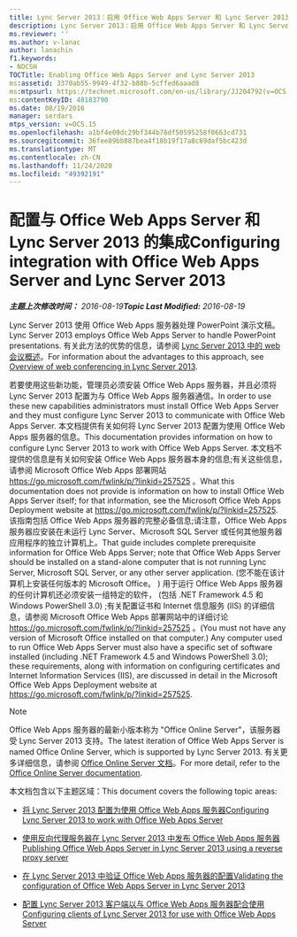 ```yaml
---
title: Lync Server 2013：启用 Office Web Apps Server 和 Lync Server 2013
description: Lync Server 2013：启用 Office Web Apps Server 和 Lync Server 2013。
ms.reviewer: ''
ms.author: v-lanac
author: lanachin
f1.keywords:
- NOCSH
TOCTitle: Enabling Office Web Apps Server and Lync Server 2013
ms:assetid: 3370ab55-9949-4f32-b88b-5cffed6aaad8
ms:mtpsurl: https://technet.microsoft.com/en-us/library/JJ204792(v=OCS.15)
ms:contentKeyID: 48183790
ms.date: 08/19/2016
manager: serdars
mtps_version: v=OCS.15
ms.openlocfilehash: a1bf4e09dc29bf344b78df50595258f0663cd731
ms.sourcegitcommit: 36fee89bb887bea4f18b19f17a8c69daf5bc423d
ms.translationtype: MT
ms.contentlocale: zh-CN
ms.lasthandoff: 11/24/2020
ms.locfileid: "49392191"
---
```

# <a name="configuring-integration-with-office-web-apps-server-and-lync-server-2013"></a><span data-ttu-id="75ef3-103">配置与 Office Web Apps Server 和 Lync Server 2013 的集成</span><span class="sxs-lookup"><span data-stu-id="75ef3-103">Configuring integration with Office Web Apps Server and Lync Server 2013</span></span>

<div data-xmlns="http://www.w3.org/1999/xhtml">

<div class="topic" data-xmlns="http://www.w3.org/1999/xhtml" data-msxsl="urn:schemas-microsoft-com:xslt" data-cs="https://msdn.microsoft.com/">

<div data-asp="https://msdn2.microsoft.com/asp">



</div>

<div id="mainSection">

<div id="mainBody"><span data-ttu-id="75ef3-104">

<span> </span></span><span class="sxs-lookup"><span data-stu-id="75ef3-104">

<span> </span></span></span>

<span data-ttu-id="75ef3-105">_**主题上次修改时间：** 2016-08-19_</span><span class="sxs-lookup"><span data-stu-id="75ef3-105">_**Topic Last Modified:** 2016-08-19_</span></span>

<span data-ttu-id="75ef3-106">Lync Server 2013 使用 Office Web Apps 服务器处理 PowerPoint 演示文稿。</span><span class="sxs-lookup"><span data-stu-id="75ef3-106">Lync Server 2013 employs Office Web Apps Server to handle PowerPoint presentations.</span></span> <span data-ttu-id="75ef3-107">有关此方法的优势的信息，请参阅 [Lync Server 2013 中的 web 会议概述](lync-server-2013-web-conferencing-overview.md)。</span><span class="sxs-lookup"><span data-stu-id="75ef3-107">For information about the advantages to this approach, see [Overview of web conferencing in Lync Server 2013](lync-server-2013-web-conferencing-overview.md).</span></span>

<span data-ttu-id="75ef3-108">若要使用这些新功能，管理员必须安装 Office Web Apps 服务器，并且必须将 Lync Server 2013 配置为与 Office Web Apps 服务器通信。</span><span class="sxs-lookup"><span data-stu-id="75ef3-108">In order to use these new capabilities administrators must install Office Web Apps Server and they must configure Lync Server 2013 to communicate with Office Web Apps Server.</span></span> <span data-ttu-id="75ef3-109">本文档提供有关如何将 Lync Server 2013 配置为使用 Office Web Apps 服务器的信息。</span><span class="sxs-lookup"><span data-stu-id="75ef3-109">This documentation provides information on how to configure Lync Server 2013 to work with Office Web Apps Server.</span></span> <span data-ttu-id="75ef3-110">本文档不提供的信息是有关如何安装 Office Web Apps 服务器本身的信息;有关这些信息，请参阅 Microsoft Office Web Apps 部署网站 <https://go.microsoft.com/fwlink/p/?linkid=257525> 。</span><span class="sxs-lookup"><span data-stu-id="75ef3-110">What this documentation does not provide is information on how to install Office Web Apps Server itself; for that information, see the Microsoft Office Web Apps Deployment website at <https://go.microsoft.com/fwlink/p/?linkid=257525>.</span></span> <span data-ttu-id="75ef3-111">该指南包括 Office Web Apps 服务器的完整必备信息;请注意，Office Web Apps 服务器应安装在未运行 Lync Server、Microsoft SQL Server 或任何其他服务器应用程序的独立计算机上。</span><span class="sxs-lookup"><span data-stu-id="75ef3-111">That guide includes complete prerequisite information for Office Web Apps Server; note that Office Web Apps Server should be installed on a stand-alone computer that is not running Lync Server, Microsoft SQL Server, or any other server application.</span></span> <span data-ttu-id="75ef3-112"> (您不能在该计算机上安装任何版本的 Microsoft Office。 ) 用于运行 Office Web Apps 服务器的任何计算机还必须安装一组特定的软件， (包括 .NET Framework 4.5 和 Windows PowerShell 3.0) ;有关配置证书和 Internet 信息服务 (IIS) 的详细信息，请参阅 Microsoft Office Web Apps 部署网站中的详细讨论 <https://go.microsoft.com/fwlink/p/?linkid=257525> 。</span><span class="sxs-lookup"><span data-stu-id="75ef3-112">(You must not have any version of Microsoft Office installed on that computer.) Any computer used to run Office Web Apps Server must also have a specific set of software installed (including .NET Framework 4.5 and Windows PowerShell 3.0); these requirements, along with information on configuring certificates and Internet Information Services (IIS), are discussed in detail in the Microsoft Office Web Apps Deployment website at <https://go.microsoft.com/fwlink/p/?linkid=257525>.</span></span>

<div>


> [!NOTE]  
> <span data-ttu-id="75ef3-113">Office Web Apps 服务器的最新小版本称为 "Office Online Server"，该服务器受 Lync Server 2013 支持。</span><span class="sxs-lookup"><span data-stu-id="75ef3-113">The latest iteration of Office Web Apps Server is named Office Online Server, which is supported by Lync Server 2013.</span></span> <span data-ttu-id="75ef3-114">有关更多详细信息，请参阅 <A href="https://technet.microsoft.com/library/jj219456(v=office.16).aspx">Office Online Server 文档</A>。</span><span class="sxs-lookup"><span data-stu-id="75ef3-114">For more detail, refer to the <A href="https://technet.microsoft.com/library/jj219456(v=office.16).aspx">Office Online Server documentation</A>.</span></span>



</div>

<span data-ttu-id="75ef3-115">本文档包含以下主题区域：</span><span class="sxs-lookup"><span data-stu-id="75ef3-115">This document covers the following topic areas:</span></span>

  - [<span data-ttu-id="75ef3-116">将 Lync Server 2013 配置为使用 Office Web Apps 服务器</span><span class="sxs-lookup"><span data-stu-id="75ef3-116">Configuring Lync Server 2013 to work with Office Web Apps Server</span></span>](lync-server-2013-configuring-lync-server-2013-to-work-with-office-web-apps-server.md)

  - [<span data-ttu-id="75ef3-117">使用反向代理服务器在 Lync Server 2013 中发布 Office Web Apps 服务器</span><span class="sxs-lookup"><span data-stu-id="75ef3-117">Publishing Office Web Apps Server in Lync Server 2013 using a reverse proxy server</span></span>](lync-server-2013-publishing-office-web-apps-server-using-a-reverse-proxy-server.md)

  - [<span data-ttu-id="75ef3-118">在 Lync Server 2013 中验证 Office Web Apps 服务器的配置</span><span class="sxs-lookup"><span data-stu-id="75ef3-118">Validating the configuration of Office Web Apps Server in Lync Server 2013</span></span>](lync-server-2013-validating-the-configuration-of-office-web-apps-server.md)

  - [<span data-ttu-id="75ef3-119">配置 Lync Server 2013 客户端以与 Office Web Apps 服务器配合使用</span><span class="sxs-lookup"><span data-stu-id="75ef3-119">Configuring clients of Lync Server 2013 for use with Office Web Apps Server</span></span>](lync-server-2013-configuring-clients-for-use-with-office-web-apps-server.md)

<span data-ttu-id="75ef3-120"></div>

<span> </span>

</div>

</div>

</span><span class="sxs-lookup"><span data-stu-id="75ef3-120"></div>

<span> </span>

</div>

</div>

</span></span></div>

